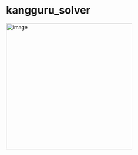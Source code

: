 # kangguru_solver

<img width="343" alt="image" src="https://user-images.githubusercontent.com/56130955/222433128-2caabfba-2e48-4f23-ac44-3edb78a209b3.png">
